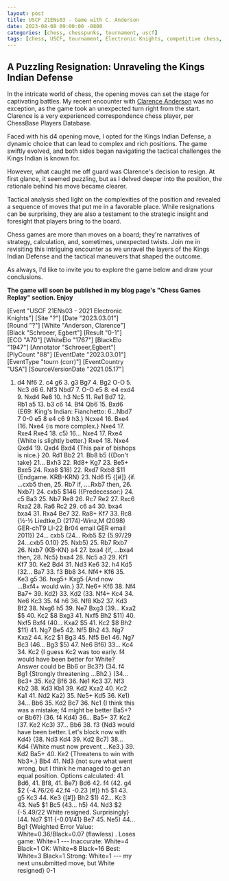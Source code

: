```yaml
---
layout: post
title: USCF 21ENs03 - Game with C. Anderson
date: 2023-08-08 09:00:00 -0800
categories: [chess, chesspunks, tournament, uscf]
tags: [chess, USCF, tournament, Electronic Knights, competitive chess, Chesspunks, strategy, analysis, results]
---
```


## A Puzzling Resignation: Unraveling the Kings Indian Defense

In the intricate world of chess, the opening moves can set the stage for captivating battles. My recent encounter with [Clarence Anderson](https://players.chessbase.com/en/player/anderson_clarence/7851) was no exception, as the game took an unexpected turn right from the start. Clarence is a very experienced correspondence chess player, per ChessBase Players Database.

Faced with his d4 opening move, I opted for the Kings Indian Defense, a dynamic choice that can lead to complex and rich positions. The game swiftly evolved, and both sides began navigating the tactical challenges the Kings Indian is known for.

However, what caught me off guard was Clarence's decision to resign. At first glance, it seemed puzzling, but as I delved deeper into the position, the rationale behind his move became clearer.

Tactical analysis shed light on the complexities of the position and revealed a sequence of moves that put me in a favorable place. While resignations can be surprising, they are also a testament to the strategic insight and foresight that players bring to the board.

Chess games are more than moves on a board; they're narratives of strategy, calculation, and, sometimes, unexpected twists. Join me in revisiting this intriguing encounter as we unravel the layers of the Kings Indian Defense and the tactical maneuvers that shaped the outcome.

As always, I'd like to invite you to explore the game below and draw your conclusions.

**The game will soon be published in my blog page's "Chess Games Replay" section. Enjoy**

<link rel="stylesheet" type="text/css" href="https://pgn.chessbase.com/CBReplay.css"/>
<script src="https://pgn.chessbase.com/jquery-3.0.0.min.js"></script>
<script src="https://pgn.chessbase.com/cbreplay.js" type="text/javascript"></script>

<div class="cbreplay" style="width: 300px;">

[Event "USCF  21ENs03 - 2021 Electronic Knights"]
[Site "?"]
[Date "2023.03.01"]
[Round "?"]
[White "Anderson, Clarence"]
[Black "Schroeer, Egbert"]
[Result "0-1"]
[ECO "A70"]
[WhiteElo "1767"]
[BlackElo "1947"]
[Annotator "Schroeer,Egbert"]
[PlyCount "88"]
[EventDate "2023.03.01"]
[EventType "tourn (corr)"]
[EventCountry "USA"]
[SourceVersionDate "2021.05.17"]

1. d4 Nf6 2. c4 g6 3. g3 Bg7 4. Bg2 O-O 5. Nc3 d6 6. Nf3 Nbd7 7. O-O e5 8. e4 exd4 9. Nxd4 Re8 10. h3 Nc5 11. Re1 Bd7 12. Rb1 a5 13. b3 c6 14. Bf4 Qb6 15. Bxd6 {E69: King's Indian: Fianchetto: 6...Nbd7 7 0-0 e5 8 e4 c6 9 h3.} Ncxe4 16. Bxe4 (16. Nxe4 {is more complex.} Nxe4 17. Rxe4 Rxe4 18. c5) 16... Nxe4 17. Rxe4 {White is slightly better.} Rxe4 18. Nxe4 Qxd4 19. Qxd4 Bxd4 {This pair of bishops is nice.} 20. Rd1 Bb2 21. Bb8 b5 ({Don't take} 21... Bxh3 22. Rd8+ Kg7 23. Be5+ Bxe5 24. Rxa8 $18) 22. Rxd7 Rxb8 $11 {Endgame. KRB-KRN} 23. Nd6 f5 {[#]} {if. ...cxb5 then, 25. Rb7 if, ....Rxb7 then, 26. Nxb7} 24. cxb5 $146 ({Predecessor:} 24. c5 Ba3 25. Nb7 Re8 26. Rc7 Re2 27. Rxc6 Rxa2 28. Ra6 Rc2 29. c6 a4 30. bxa4 bxa4 31. Rxa4 Be7 32. Ra8+ Kf7 33. Rc8 {½-½ Liedtke,D (2174)-Winz,M (2098) GER-chT9 LI-22 Br04 email GER email 2011}) 24... cxb5 (24... Rxb5 $2 {5.97/29 24...cxb5 0.10} 25. Nxb5) 25. Rb7 Rxb7 26. Nxb7 {KB-KN} a4 27. bxa4 {if, ...bxa4 then, 28. Nc5} bxa4 28. Nc5 a3 29. Kf1 Kf7 30. Ke2 Bd4 31. Nd3 Ke6 32. h4 Kd5 (32... Ba7 33. f3 Bb8 34. Nf4+ Kf6 35. Ke3 g5 36. hxg5+ Kxg5 {And now ...Bxf4+ would win.} 37. Ne6+ Kf6 38. Nf4 Ba7+ 39. Kd2) 33. Kd2 (33. Nf4+ Kc4 34. Ne6 Kc3 35. f4 h6 36. Nf8 Kb2 37. Kd3 Bf2 38. Nxg6 h5 39. Ne7 Bxg3 (39... Kxa2 $5 40. Kc2 $8 Bxg3 41. Nxf5 Bh2 $11) 40. Nxf5 Bxf4 (40... Kxa2 $5 41. Kc2 $8 Bh2 $11) 41. Ng7 Be5 42. Nf5 Bh2 43. Ng7 Kxa2 44. Kc2 $1 Bg3 45. Nf5 Be1 46. Ng7 Bc3 (46... Bg3 $5) 47. Ne6 Bf6) 33... Kc4 34. Kc2 {I guess Kc2 was too early. f4 would have been better for White? Answer could be Bb6 or Bc3?} (34. f4 Bg1 {Strongly threatening ...Bh2.} (34... Bc3+ 35. Ke2 Bf6 36. Ne1 Kc3 37. Nf3 Kb2 38. Kd3 Kb1 39. Kd2 Kxa2 40. Kc2 Ka1 41. Nd2 Ka2) 35. Ne5+ Kd5 36. Ke1) 34... Bb6 35. Kd2 Bc7 36. Nc1 {I think this was a mistake; f4 might be better Ba5+? or Bb6?} (36. f4 Kd4) 36... Ba5+ 37. Kc2 (37. Ke2 Kc3) 37... Bb6 38. f3 {Nd3 would have been better. Let's block now with Kd4} (38. Nd3 Kd4 39. Kd2 Bc7) 38... Kd4 {White must now prevent ...Ke3.} 39. Kd2 Ba5+ 40. Ke2 {Threatens to win with Nb3+.} Bb4 41. Nd3 {not sure what went wrong, but I think he managed to get an equal position. Options calculated: 41. Bd6, 41. Bf8, 41. Be7} Bd6 42. f4 (42. g4 $2 {-4.76/26 42.f4 -0.23 [#]} h5 $1 43. g5 Kc3 44. Ke3 {[#]} Bh2 $1) 42... Kc3 43. Ne5 $1 Bc5 (43... h5) 44. Nd3 $2 {-5.49/22 White resigned. Surprisingly} (44. Nd7 $11 {-0.01/41} Be7 45. Ne5) 44... Bg1 {Weighted Error Value: White=0.36/Black=0.07 (flawless) .  Loses game:     	White=1     	---        Inaccurate:     	White=4     	Black=1      OK:         	White=8     	Black=16     Best:        	White=3     	Black=1      Strong:       	White=1     	---       my next unsubmitted move, but White resigned} 0-1

</div>
